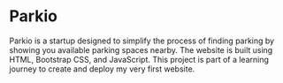# Parkio

Parkio is a startup designed to simplify the process of finding parking by showing you available parking spaces nearby. The website is built using HTML, Bootstrap CSS, and JavaScript. This project is part of a learning journey to create and deploy my very first website.
